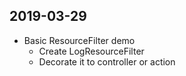 ﻿## 2019-03-29
- Basic ResourceFilter demo
    - Create LogResourceFilter
    - Decorate it to controller or action